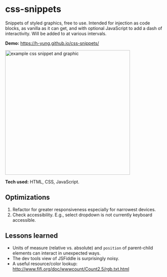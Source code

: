 # css-snippets
Snippets of styled graphics, free to use. Intended for injection as code blocks, as vanilla as it can get, and with optional JavaScript to add a dash of interactivity. Will be added to at various intervals.

**Demo:** https://h-yung.github.io/css-snippets/

<img src="https://user-images.githubusercontent.com/102257735/188207687-e03ee2b8-4a40-40c5-bf64-ad591506486d.png" style="height:400px;display:inline" alt="example css snippet and graphic">

**Tech used:** HTML, CSS, JavaScript.

## Optimizations
1. Refactor for greater responsiveness especially for narrowest devices.
2. Check accessibility. E.g., select dropdown is not currently keyboard accessible.

## Lessons learned
- Units of measure (relative vs. absolute) and `position` of parent-child elements can interact in unexpected ways. 
- The dev tools view of JSFiddle is surprisingly noisy.
- A useful resource/color lookup: http://www.fifi.org/doc/wwwcount/Count2.5/rgb.txt.html
